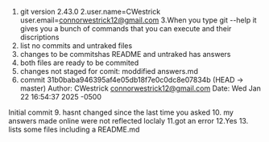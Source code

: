 1. git version 2.43.0
2.user.name=CWestrick
user.email=connorwestrick12@gmail.com
3.When you type git --help it gives you a bunch of commands that you can execute and their discriptions
4. list no commits and untraked files
5. changes to be commitshas README and untraked has answers
6. both files are ready to be commited
7. changes not staged for comit: moddified answers.md
8. commit 31b0baba946395af4e05db18f7e0c0dc8e07834b (HEAD -> master)
Author: CWestrick <connorwestrick12@gmail.com>
Date:   Wed Jan 22 16:54:37 2025 -0500

Initial commit
9. hasnt changed since the last time you asked
10. my answers made online were not reflected loclaly
11.got an error
12.Yes
13. lists some files including a README.md